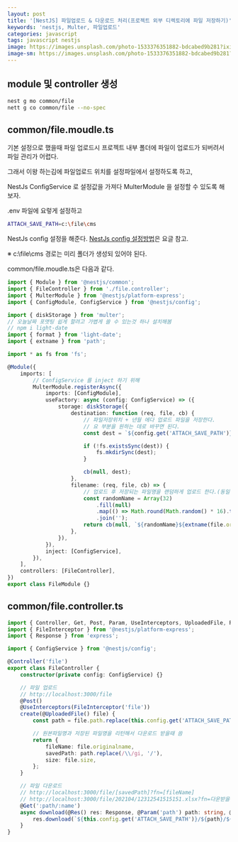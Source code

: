 ```yaml
---
layout: post
title: '[NestJS] 파일업로드 & 다운로드 처리(프로젝트 외부 디렉토리에 파일 저장하기)'
keywords: 'nestjs, Multer, 파일업로드'
categories: javascript
tags: javascript nestjs
image: https://images.unsplash.com/photo-1533376351882-bdcabed9b281?ixid=MXwxMjA3fDB8MHxwaG90by1wYWdlfHx8fGVufDB8fHw%3D&ixlib=rb-1.2.1&auto=format&fit=crop&w=1650&q=80
image-sm: https://images.unsplash.com/photo-1533376351882-bdcabed9b281?ixid=MXwxMjA3fDB8MHxwaG90by1wYWdlfHx8fGVufDB8fHw%3D&ixlib=rb-1.2.1&auto=format&fit=crop&w=1650&q=80
---
```


## module 및 controller 생성

```bash
nest g mo common/file
nett g co common/file --no-spec
```

## common/file.moudle.ts

기본 설정으로 했을때 파일 업로드시 프로젝트 내부 폴더에 파일이 업로드가 되버려서 파일 관리가 어렵다.

그래서 이왕 하는김에 파일업로드 위치를 설정파일에서 설정하도록 하고,

NestJs ConfigService 로 설정값을 가져다 MulterModule 을 설정할 수 있도록 해 보자.

.env 파일에 요렇게 설정하고

```bash
ATTACH_SAVE_PATH=c:\file\cms
```

NestJs config 설정을 해준다. [NestJs config 설정방법](https://stove99.github.io/javascript/2021/04/15/nestjs-mongo-setting-with-config-service/)은 요글 참고.

※ c:\file\cms 경로는 미리 폴더가 생성되 있어야 된다.

common/file.moudle.ts은 다음과 같다.

```typescript
import { Module } from '@nestjs/common';
import { FileController } from './file.controller';
import { MulterModule } from '@nestjs/platform-express';
import { ConfigModule, ConfigService } from '@nestjs/config';

import { diskStorage } from 'multer';
// 오늘날짜 포맷팅 쉽게 할려고 가볍게 쓸 수 있는것 하나 설치해봄
// npm i light-date
import { format } from 'light-date';
import { extname } from 'path';

import * as fs from 'fs';

@Module({
    imports: [
        // ConfigService 를 inject 하기 위해
        MulterModule.registerAsync({
            imports: [ConfigModule],
            useFactory: async (config: ConfigService) => ({
                storage: diskStorage({
                    destination: function (req, file, cb) {
                        // 파일저장위치 + 년월 에다 업로드 파일을 저장한다.
                        // 요 부분을 원하는 데로 바꾸면 된다.
                        const dest = `${config.get('ATTACH_SAVE_PATH')}/${format(new Date(), '{yyyy}{MM}')}/`;

                        if (!fs.existsSync(dest)) {
                            fs.mkdirSync(dest);
                        }

                        cb(null, dest);
                    },
                    filename: (req, file, cb) => {
                        // 업로드 후 저장되는 파일명을 랜덤하게 업로드 한다.(동일한 파일명을 업로드 됐을경우 오류방지)
                        const randomName = Array(32)
                            .fill(null)
                            .map(() => Math.round(Math.random() * 16).toString(16))
                            .join('');
                        return cb(null, `${randomName}${extname(file.originalname)}`);
                    },
                }),
            }),
            inject: [ConfigService],
        }),
    ],
    controllers: [FileController],
})
export class FileModule {}
```

## common/file.controller.ts

```typescript
import { Controller, Get, Post, Param, UseInterceptors, UploadedFile, Res, Query } from '@nestjs/common';
import { FileInterceptor } from '@nestjs/platform-express';
import { Response } from 'express';

import { ConfigService } from '@nestjs/config';

@Controller('file')
export class FileController {
    constructor(private config: ConfigService) {}

    // 파일 업로드
    // http://localhost:3000/file
    @Post()
    @UseInterceptors(FileInterceptor('file'))
    create(@UploadedFile() file) {
        const path = file.path.replace(this.config.get('ATTACH_SAVE_PATH'), '');

        // 원본파일명과 저장된 파일명을 리턴해서 다운로드 받을때 씀
        return {
            fileName: file.originalname,
            savedPath: path.replace(/\\/gi, '/'),
            size: file.size,
        };
    }

    // 파일 다운로드
    // http://localhost:3000/file/[savedPath]?fn=[fileName]
    // http://localhost:3000/file/202104/12312541515151.xlsx?fn=다운받을원본파일명.xlsx
    @Get(':path/:name')
    async download(@Res() res: Response, @Param('path') path: string, @Param('name') name: string, @Query('fn') fileName) {
        res.download(`${this.config.get('ATTACH_SAVE_PATH')}/${path}/${name}`, fileName);
    }
}
```
